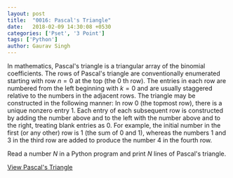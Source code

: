 ```yaml
---
layout: post
title:  "0016: Pascal's Triangle"
date:   2018-02-09 14:30:08 +0530
categories: ['Pset', '3 Point']
tags: ['Python']
author: Gaurav Singh
---
```

In mathematics, Pascal's triangle is a triangular array of the binomial coefficients. The rows of Pascal's triangle are conventionally enumerated starting with row $n = 0$ at the top (the $0$ th row). The entries in each row are numbered from the left beginning with $k = 0$ and are usually staggered relative to the numbers in the adjacent rows. The triangle may be constructed in the following manner: In row $0$ (the topmost row), there is a unique nonzero entry $1$. Each entry of each subsequent row is constructed by adding the number above and to the left with the number above and to the right, treating blank entries as $0$. For example, the initial number in the first (or any other) row is $1$ (the sum of $0$ and $1$), whereas the numbers $1$ and $3$ in the third row are added to produce the number $4$ in the fourth row.

Read a number $N$ in a Python program and print $N$ lines of Pascal's triangle.

[View Pascal's Triangle](https://en.wikipedia.org/wiki/Pascal%27s_triangle#/media/File:Pascal_triangle_small.png)
